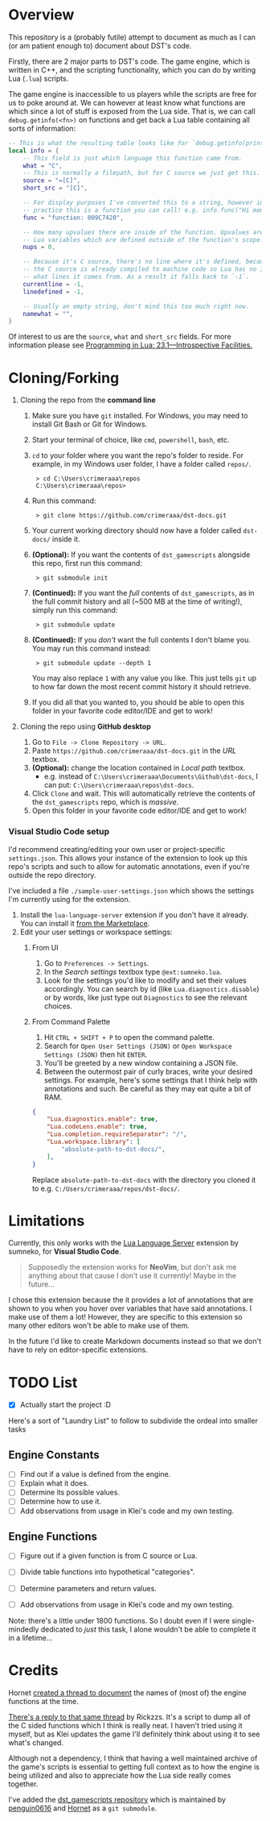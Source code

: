 # Overview

This repository is a (probably futile) attempt to document as much as I can (or am patient enough to) document about DST's code. 

Firstly, there are 2 major parts to DST's code. The game engine, which is written in C++, and the scripting functionality, which you can do by writing Lua (`.lua`) scripts.

The game engine is inaccessible to us players while the scripts are free for us to poke around at. We can however at least know what functions are which since a lot of stuff is exposed from the Lua side. That is, we can call `debug.getinfo(<fn>)` on functions and get back a Lua table containing all sorts of information:

```lua
-- This is what the resulting table looks like for `debug.getinfo(print)`
local info = {
    -- This field is just which language this function came from.
    what = "C",
    -- This is normally a filepath, but for C source we just get this.
    source = "=[C]",
    short_src = "[C]",

    -- For display purposes I've converted this to a string, however in
    -- practice this is a function you can call! e.g. info.func("Hi mom!")
    func = "function: 009C7420",

    -- How many upvalues there are inside of the function. Upvalues are
    -- Lua variables which are defined outside of the function's scope.
    nups = 0,

    -- Because it's C source, there's no line where it's defined, because
    -- the C source is already compiled to machine code so Lua has no idea 
    -- what lines it comes from. As a result it falls back to `-1`.
    currentline = -1,
    linedefined = -1,

    -- Usually an empty string, don't mind this too much right now.
    namewhat = "",
}
```

Of interest to us are the `source`, `what` and `short_src` fields. For more information please see [Programming in Lua: 23.1&mdash;Introspective Facilities.](https://www.lua.org/pil/23.1.html)

# Cloning/Forking

1. Cloning the repo from the **command line**
    1. Make sure you have `git` installed. For Windows, you may need to install Git Bash or Git for Windows.
    2. Start your terminal of choice, like `cmd`, `powershell`, `bash`, etc.
    3. `cd` to your folder where you want the repo's folder to reside. For example, in my Windows user folder, I have a folder called `repos/`.
    
            > cd C:\Users\crimeraaa\repos
            C:\Users\crimeraaa\repos>

    4. Run this command:

            > git clone https://github.com/crimeraaa/dst-docs.git

    5. Your current working directory should now have a folder called `dst-docs/` inside it.
    6. **(Optional):** If you want the contents of `dst_gamescripts` alongside this repo, first run this command:

            > git submodule init

    7. **(Continued):** If you want the *full* contents of `dst_gamescripts`, as in the full commit history and all (~500 MB at the time of writing!), simply run this command:

            > git submodule update

    8. **(Continued):** If you *don't* want the full contents I don't blame you. You may run this command instead:

            > git submodule update --depth 1

        You may also replace `1` with any value you like. This just tells `git` up to how far down the most recent commit history it should retrieve.
    9. If you did all that you wanted to, you should be able to open this folder in your favorite code editor/IDE and get to work!

2. Cloning the repo using **GitHub desktop**
    1. Go to `File -> Clone Repository -> URL`.
    2. Paste `https://github.com/crimeraaa/dst-docs.git` in the *URL* textbox.
    3. **(Optional):** change the location contained in *Local path* textbox.
        - e.g. instead of `C:\Users\crimeraaa\Documents\Github\dst-docs`,
        I can put: `C:\Users\crimeraaa\repos\dst-docs`.
    4. Click `Clone` and wait. This will automatically retrieve the contents of the `dst_gamescripts` repo, which is *massive*.
    5. Open this folder in your favorite code editor/IDE and get to work!

### Visual Studio Code setup

I'd recommend creating/editing your own user or project-specific `settings.json`. This allows your instance of the extension to look up this repo's scripts and such to allow for automatic annotations, even if you're outside the repo directory.

I've included a file `./sample-user-settings.json` which shows the settings I'm currently using for the extension.

1. Install the `lua-language-server` extension if you don't have it already. You can install it [from the Marketplace](https://marketplace.visualstudio.com/items?itemName=sumneko.lua).
2. Edit your user settings or workspace settings:
    1. From UI
        1. Go to `Preferences -> Settings`.
        2. In the *Search settings* textbox type `@ext:sumneko.lua`.
        3. Look for the settings you'd like to modify and set their values accordingly. You can search by id (like `Lua.diagnostics.disable`) or by words, like just type out `Diagnostics` to see the relevant choices.
    2. From Command Palette
        1. Hit `CTRL + SHIFT + P` to open the command palette.
        2. Search for `Open User Settings (JSON)` or `Open Workspace Settings (JSON)` then hit `ENTER`.
        3. You'll be greeted by a new window containing a JSON file.
        4. Between the outermost pair of curly braces, write your desired settings. For example, here's some settings that I think help with annotations and such. Be careful as they may eat quite a bit of RAM.
        ```json
        {
            "Lua.diagnostics.enable": true,
            "Lua.codeLens.enable": true,
            "Lua.completion.requireSeparator": "/",
            "Lua.workspace.library": [
                "absolute-path-to-dst-docs/",
            ],
        }
        ```

        Replace `absolute-path-to-dst-docs` with the directory you cloned it to e.g. `C:/Users/crimeraaa/repos/dst-docs/`.

# Limitations

Currently, this only works with the [Lua Language Server](https://luals.github.io/) extension by sumneko, for **Visual Studio Code**. 

> Supposedly the extension works for **NeoVim**, but don't ask me anything about that cause I don't use it currently! Maybe in the future...

I chose this extension because the it provides a lot of annotations that are shown to you when you hover over variables that have said annotations. I make use of them a lot! However, they are specific to this extension so many other editors won't be able to make use of them.

In the future I'd like to create Markdown documents instead so that we don't have to rely on editor-specific extensions.


# TODO List

- [x] Actually start the project :D

Here's a sort of "Laundry List" to follow to subdivide the ordeal into smaller tasks

## Engine Constants

- [ ] Find out if a value is defined from the engine.
- [ ] Explain what it does.
- [ ] Determine its possible values.
- [ ] Determine how to use it.
- [ ] Add observations from usage in Klei's code and my own testing.

## Engine Functions

- [ ] Figure out if a given function is from C source or Lua.
- [ ] Divide table functions into hypothetical "categories".
- [ ] Determine parameters and return values.
- [ ] Add observations from usage in Klei's code and my own testing.


Note: there's a little under 1800 functions. So I doubt even if I were single-mindedly dedicated to *just* this task, I alone wouldn't be able to complete it in a lifetime...

# Credits

Hornet [created a thread to document][hornets-thread] the names of (most of) the engine functions at the time.

[There's a reply to that same thread][rickzzs-script] by Rickzzs. It's a script to dump all of the C sided functions which I think is really neat. I haven't tried using it myself, but as Klei updates the game I'll definitely think about using it to see what's changed.

<!-- Like in HTML, single newlines don't affect the output. -->
Although not a dependency, I think that having a well maintained archive of the game's scripts is essential to getting full context as to how the engine is being utilized and also to appreciate how the Lua side really comes together. 

I've added the [dst_gamescripts repository](https://github.com/penguin0616/dst_gamescripts) which is maintained by [penguin0616] and [Hornet] as a `git submodule`.

<!-- Not necessary, clogs up the visuals, probably just confuses people if I include this -->
<!-- 
To create a `submodule` within `git`:

    git submodule add <remote-url> [path]

If `path` is not specified, the resulting cloned repo's folder will take on the original project's folder name and it'll go to the current working directory.

For this repository, I set it to a directory to be called `./scripts/`.

    git submodule add https://github.com/penguin0616/dst_gamescripts scripts

As always, `git fetch` and `git pull` are your best friends when it comes to updating. 
-->

<!-- LINKS -->
<!-- 
God I keep forgetting how these stupid things work...
1.) [plaintext](link-literal) 
2.) [varname] 
    - Note that this requires variable definitions somewhere in the document.
    - You can define variables in the format [varname]:link-literal
    - This will use <varname> as the displayed text.
3.) [plaintext][varname]
    - Same as #2 but you can customize the displayed text this way.
-->
[penguin0616]:https://github.com/penguin0616

[Hornet]:https://github.com/omaremad74

[hornets-thread]:https://forums.kleientertainment.com/forums/topic/126774-documentation-list-of-all-engine-functions/

[rickzzs-script]:https://forums.kleientertainment.com/forums/topic/126774-documentation-list-of-all-engine-functions/?do=findComment&comment=1623545

